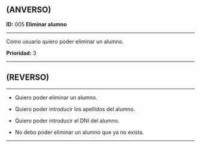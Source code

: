 ## (ANVERSO)

**ID:** 005 **Eliminar alumno**

***

Como usuario quiero poder eliminar un alumno. 

**Prioridad:** 3

***

## (REVERSO)

***

* Quiero poder eliminar un alumno.

* Quiero poder introducir los apellidos del alumno.

* Quiero poder introducir el DNI del alumno.

* No debo poder eliminar un alumno que ya no exista.

***
